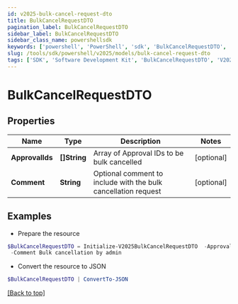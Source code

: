 ```yaml
---
id: v2025-bulk-cancel-request-dto
title: BulkCancelRequestDTO
pagination_label: BulkCancelRequestDTO
sidebar_label: BulkCancelRequestDTO
sidebar_class_name: powershellsdk
keywords: ['powershell', 'PowerShell', 'sdk', 'BulkCancelRequestDTO', 'V2025BulkCancelRequestDTO'] 
slug: /tools/sdk/powershell/v2025/models/bulk-cancel-request-dto
tags: ['SDK', 'Software Development Kit', 'BulkCancelRequestDTO', 'V2025BulkCancelRequestDTO']
---
```



# BulkCancelRequestDTO

## Properties

Name | Type | Description | Notes
------------ | ------------- | ------------- | -------------
**ApprovalIds** | **[]String** | Array of Approval IDs to be bulk cancelled | [optional] 
**Comment** | **String** | Optional comment to include with the bulk cancellation request | [optional] 

## Examples

- Prepare the resource
```powershell
$BulkCancelRequestDTO = Initialize-V2025BulkCancelRequestDTO  -ApprovalIds [38453251-6be2-5f8f-df93-5ce19e295837, 38453251-6be2-5f8f-df93-5ce19e295838] `
 -Comment Bulk cancellation by admin
```

- Convert the resource to JSON
```powershell
$BulkCancelRequestDTO | ConvertTo-JSON
```


[[Back to top]](#) 

